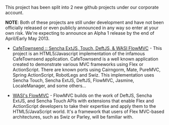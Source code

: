 This project has been split into 2 new github projects under our corporate account.

**NOTE**: Both of these projects are still under development and have not been officially released or even publicly 
announced in any way so enter at your own risk. We're expecting to announce an Alpha 1 release by the end of 
April/Early May 2013.

* [CafeTownsend :: Sencha ExtJS, Touch, DeftJS, & WASI FlowMVC](https://github.com/WebAppSolutionInc/sencha-cafe-townsend) - 
This project is an HTML5/Javascript implementation of the infamous CafeTownsend application. CafeTownsend is a well 
known application created to demonstrate various MVC frameworks using Flex or ActionScript. There are known ports 
using Cairngorm, Mate, PureMVC, Spring ActionScript, RobotLegs and Swiz. This implementation uses Sencha Touch, 
Sencha ExtJS, DeftJS, FlowMVC, Jasmine, LocaleManager, and some others...

* [WASI's FlowMVC](https://github.com/WebAppSolutionInc/flow-mvc) - FlowMVC builds on the work of DeftJS, Sencha ExtJS, 
and Sencha Touch APIs with extensions that enable Flex and ActionScript developers to take their expertise and apply 
them to the HTML5/JavaScript world. It's a framework that users of Flex MVC-based architectures, such as Swiz or 
Parley, will be familiar with.

